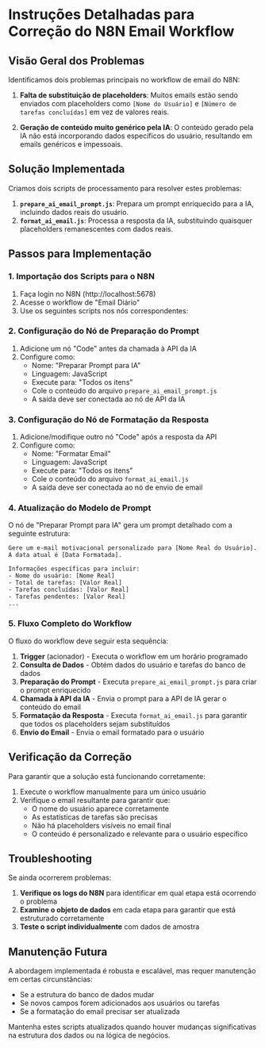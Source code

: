 # Instruções Detalhadas para Correção do N8N Email Workflow

## Visão Geral dos Problemas

Identificamos dois problemas principais no workflow de email do N8N:

1. **Falta de substituição de placeholders**: Muitos emails estão sendo enviados com placeholders como `[Nome do Usuário]` e `[Número de tarefas concluídas]` em vez de valores reais.

2. **Geração de conteúdo muito genérico pela IA**: O conteúdo gerado pela IA não está incorporando dados específicos do usuário, resultando em emails genéricos e impessoais.

## Solução Implementada

Criamos dois scripts de processamento para resolver estes problemas:

1. **`prepare_ai_email_prompt.js`**: Prepara um prompt enriquecido para a IA, incluindo dados reais do usuário.
2. **`format_ai_email.js`**: Processa a resposta da IA, substituindo quaisquer placeholders remanescentes com dados reais.

## Passos para Implementação

### 1. Importação dos Scripts para o N8N

1. Faça login no N8N (http://localhost:5678)
2. Acesse o workflow de "Email Diário"
3. Use os seguintes scripts nos nós correspondentes:

### 2. Configuração do Nó de Preparação do Prompt

1. Adicione um nó "Code" antes da chamada à API da IA
2. Configure como:
   - Nome: "Preparar Prompt para IA"
   - Linguagem: JavaScript
   - Execute para: "Todos os itens"
   - Cole o conteúdo do arquivo `prepare_ai_email_prompt.js`
   - A saída deve ser conectada ao nó de API da IA

### 3. Configuração do Nó de Formatação da Resposta

1. Adicione/modifique outro nó "Code" após a resposta da API
2. Configure como:
   - Nome: "Formatar Email"
   - Linguagem: JavaScript
   - Execute para: "Todos os itens"
   - Cole o conteúdo do arquivo `format_ai_email.js`
   - A saída deve ser conectada ao nó de envio de email

### 4. Atualização do Modelo de Prompt

O nó de "Preparar Prompt para IA" gera um prompt detalhado com a seguinte estrutura:

```
Gere um e-mail motivacional personalizado para [Nome Real do Usuário].
A data atual é [Data Formatada].

Informações específicas para incluir:
- Nome do usuário: [Nome Real]
- Total de tarefas: [Valor Real]
- Tarefas concluídas: [Valor Real]
- Tarefas pendentes: [Valor Real]
...
```

### 5. Fluxo Completo do Workflow

O fluxo do workflow deve seguir esta sequência:

1. **Trigger** (acionador) - Executa o workflow em um horário programado
2. **Consulta de Dados** - Obtém dados do usuário e tarefas do banco de dados
3. **Preparação do Prompt** - Executa `prepare_ai_email_prompt.js` para criar o prompt enriquecido
4. **Chamada à API da IA** - Envia o prompt para a API de IA gerar o conteúdo do email
5. **Formatação da Resposta** - Executa `format_ai_email.js` para garantir que todos os placeholders sejam substituídos
6. **Envio do Email** - Envia o email formatado para o usuário

## Verificação da Correção

Para garantir que a solução está funcionando corretamente:

1. Execute o workflow manualmente para um único usuário
2. Verifique o email resultante para garantir que:
   - O nome do usuário aparece corretamente
   - As estatísticas de tarefas são precisas
   - Não há placeholders visíveis no email final
   - O conteúdo é personalizado e relevante para o usuário específico

## Troubleshooting

Se ainda ocorrerem problemas:

1. **Verifique os logs do N8N** para identificar em qual etapa está ocorrendo o problema
2. **Examine o objeto de dados** em cada etapa para garantir que está estruturado corretamente
3. **Teste o script individualmente** com dados de amostra

## Manutenção Futura

A abordagem implementada é robusta e escalável, mas requer manutenção em certas circunstâncias:

- Se a estrutura do banco de dados mudar
- Se novos campos forem adicionados aos usuários ou tarefas
- Se a formatação do email precisar ser atualizada

Mantenha estes scripts atualizados quando houver mudanças significativas na estrutura dos dados ou na lógica de negócios.
